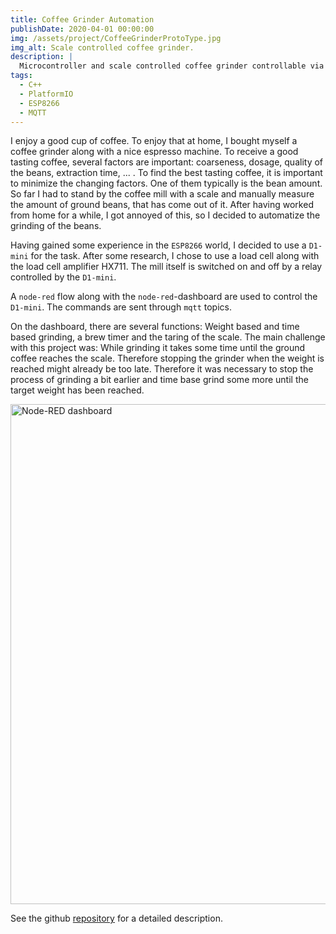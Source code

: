 ```yaml
---
title: Coffee Grinder Automation
publishDate: 2020-04-01 00:00:00
img: /assets/project/CoffeeGrinderProtoType.jpg
img_alt: Scale controlled coffee grinder.
description: |
  Microcontroller and scale controlled coffee grinder controllable via Mqtt.
tags:
  - C++
  - PlatformIO
  - ESP8266
  - MQTT
---
```


I enjoy a good cup of coffee. To enjoy that at home, I bought myself a coffee grinder along with a nice espresso machine. To receive a good tasting coffee, several factors are important: coarseness, dosage, quality of the beans, extraction time, ... . To find the best tasting coffee, it is important to minimize the changing factors. One of them typically is the bean amount. So far I had to stand by the coffee mill with a scale and manually measure the amount of ground beans, that has come out of it. After having worked from home for a while, I got annoyed of this, so I decided to automatize the grinding of the beans.

Having gained some experience in the `ESP8266` world, I decided to use a `D1-mini` for the task. After some research, I chose to use a load cell along with the load cell amplifier HX711. The mill itself is switched on and off by a relay controlled by the `D1-mini`.

A `node-red` flow along with the `node-red`-dashboard are used to control the `D1-mini`. The commands are sent through `mqtt` topics.

On the dashboard, there are several functions: Weight based and time based grinding, a brew timer and the taring of the scale.
The main challenge with this project was: While grinding it takes some time until the ground coffee reaches the scale. Therefore stopping the grinder when the weight is reached might already be too late. Therefore it was necessary to stop the process of grinding a bit earlier and time base grind some more until the target weight has been reached.

<img src="/assets/project/CoffeeGrinderDashboard.png" alt="Node-RED dashboard" width="800">

See the github [repository](https://github.com/jerey/coffee-automation) for a detailed description.
